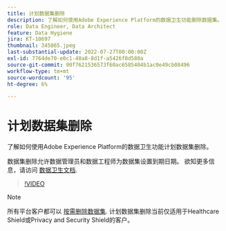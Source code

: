 ```yaml
---
title: 计划数据集删除
description: 了解如何使用Adobe Experience Platform的数据卫生功能删除数据集。
role: Data Engineer, Data Architect
feature: Data Hygiene
jira: KT-10697
thumbnail: 345065.jpeg
last-substantial-update: 2022-07-27T00:00:00Z
exl-id: 7764de70-e0c1-48a8-8d1f-a5426f8d580a
source-git-commit: 90f7621536573f60ac6585404b1ac0e49cb08496
workflow-type: tm+mt
source-wordcount: '95'
ht-degree: 6%

---
```


# 计划数据集删除

了解如何使用Adobe Experience Platform的数据卫生功能计划数据集删除。

数据集删除允许数据管理员和数据工程师为数据集设置到期日期。 欲知更多信息，请访问 [数据卫生文档](https://experienceleague.adobe.com/docs/experience-platform/hygiene/home.html?lang=zh-Hans).


>[!VIDEO](https://video.tv.adobe.com/v/345065?quality=12&learn=on)

>[!NOTE]
>
> 所有平台客户都可以 [按需删除数据集](https://experienceleague.adobe.com/docs/experience-platform/catalog/datasets/user-guide.html#delete). 计划数据集删除当前仅适用于Healthcare Shield或Privacy and Security Shield的客户。
